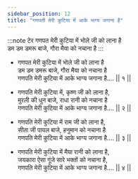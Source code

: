 ```yaml
---
sidebar_position: 12
title: "गणपती मेरी कुटिया में आके भाग्य जगाना है"
---
```


:::note टेर
गणपत मेरी कुटिया में भोले जी को लाना है <br/>
डम डम  डमरू बाजे, गौरा मैया को नचाना है
:::

- गणपत मेरी कुटिया में भोले जी को लाना है <br/>
डम डम  डमरू बाजे, गौरा मैया को नचाना है <br/>
गणपति मेरी कुटिया में आके भाग्य जगाना है…. 		|| १ || 

- गणपति मेरी कुटिया में, कृष्ण जी को लाना है,<br/>
मुरली की धुन बाजे, राधा रानी को नचाना है <br/>
गणपति मेरी कुटिया में आके भाग्य जगाना है…. 		|| २ || 

- गणपति मेरी कुटिया में राम जी को लाना है,<br/>
सीता जी पायल बाजे, हनुमान को नचाना है <br/>
गणपति मेरी कुटिया में आके भाग्य जगाना है…. 		|| ३ || 

- गणपति मेरी कुटिया में मैया रानी को लाना है,<br/>
जयकारा ऐसा गूंजे सारे भक्तों को नचाना है,<br/>
गणपति मेरी कुटिया में आके भाग्य जगाना है…. 		|| ४ || 
